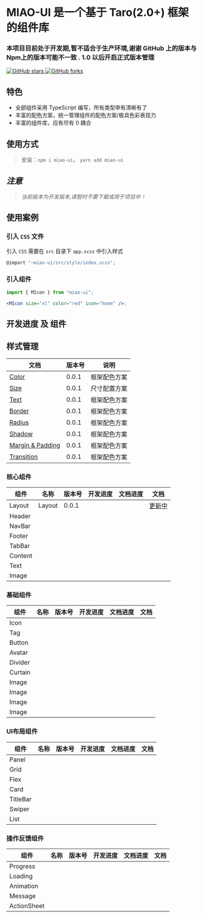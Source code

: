 # MIAO-UI 是一个基于 Taro(2.0+) 框架的组件库
### 本项目目前处于开发期,暂不适合于生产环境,谢谢 GitHub 上的版本与 Npm上的版本可能不一致 . 1.0 以后开启正式版本管理
[![GitHub stars](https://img.shields.io/github/stars/yinliangdream/miao-ui?style=for-the-badge) ![GitHub forks](https://img.shields.io/github/forks/yinliangdream/miao-ui?style=for-the-badge)](https://github.com/yinLiangDream/miao-ui)


## 特色

- 全部组件采用 TypeScript 编写，所有类型申有清晰有了
- 丰富的配色方案，统一管理组件的配色方案/极具色彩表现力
- 丰富的组件库，应有尽有 0 耦合

## 使用方式

>
> 安装：`npm i miao-ui`， `yarn add miao-ui`

## _注意_

> _当前版本为开发版本,请暂时不要下载或用于项目中！_

## 使用案例

### 引入 `CSS` 文件

引入 `CSS` 需要在 `src` 目录下 `app.scss` 中引入样式

```js
@import "~miao-ui/src/style/index.scss";
```

### 引入组件

```jsx
import { MIcon } from "miao-ui";

<MIcon size="xl" color="red" icon="home" />;
```

## 开发进度 及 组件

## 样式管理

| 文档| 版本号| 说明 |
| --- | --- | --- |
| [Color](./docs/Color.md)| 0.0.1|框架配色方案 |
| [Size](./docs/Size.md)| 0.0.1|尺寸配置方案 |
| [Text](./docs/Text.md)| 0.0.1|框架配色方案 |
| [Border](./docs/Border.md)| 0.0.1|框架配色方案 |
| [Radius](./docs/Radius.md)| 0.0.1|框架配色方案 |
| [Shadow](./docs/Shadow.md)| 0.0.1|框架配色方案 |
| [Margin & Padding](./docs/MarginPadding.md)| 0.0.1|框架配色方案 |
| [Transition](./docs/Transition.md)| 0.0.1|框架配色方案 |

###  核心组件
|组件|名称|版本号|开发进度|文档进度|文档|
|---|---|---|---|---|---|
|Layout|Layout|0.0.1|||[更新中](##"创作你的创作")|
|Header||||||
|NavBar||||||
|Footer||||||
|TabBar||||||
|Content||||||
|Text||||||
|Image||||||

###  基础组件
|组件|名称|版本号|开发进度|文档进度|文档|
|---|---|---|---|---|---|
|Icon||||||
|Tag||||||
|Button||||||
|Avatar||||||
|Divider||||||
|Curtain||||||
|Image||||||
|Image||||||
|Image||||||
|Image||||||

###  UI布局组件
|组件|名称|版本号|开发进度|文档进度|文档|
|---|---|---|---|---|---|
|Panel||||||
|Grid||||||
|Flex||||||
|Card||||||
|TitleBar||||||
|Swiper||||||
|List||||||

###  操作反馈组件
|组件|名称|版本号|开发进度|文档进度|文档|
|---|---|---|---|---|---|
|Progress||||||
|Loading||||||
|Animation||||||
|Message||||||
|ActionSheet||||||
